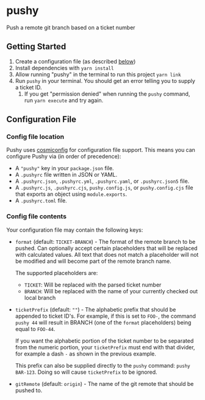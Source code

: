 # pushy

Push a remote git branch based on a ticket number

## Getting Started

1. Create a configuration file (as described [below](#configuration-file))
1. Install dependencies with `yarn install`
1. Allow running "pushy" in the terminal to run this project `yarn link`
1. Run `pushy` in your terminal. You should get an error telling you to supply a ticket ID.
   1. If you get "permission denied" when running the `pushy` command, run `yarn execute` and try again.

## Configuration File

### Config file location

Pushy uses [cosmiconfig](https://github.com/davidtheclark/cosmiconfig) for configuration file support. This means you can configure Pushy via (in order of precedence):

- A `"pushy"` key in your `package.json` file.
- A `.pushyrc` file written in JSON or YAML.
- A `.pushyrc.json`, `.pushyrc.yml`, `.pushyrc.yaml`, or `.pushyrc.json5` file.
- A `.pushyrc.js`, `.pushyrc.cjs`, `pushy.config.js`, or `pushy.config.cjs` file that exports an object using `module.exports`.
- A `.pushyrc.toml` file.

### Config file contents

Your configuration file may contain the following keys:

- `format` (default: `TICKET-BRANCH`) - The format of the remote branch to be pushed. Can optionally accept certain placeholders that will be replaced with calculated values. All text that does not match a placeholder will not be modified and will become part of the remote branch name.

  The supported placeholders are:

  - `TICKET`: Will be replaced with the parsed ticket number
  - `BRANCH`: Will be replaced with the name of your currently checked out local branch

- `ticketPrefix` (default: `""`) - The alphabetic prefix that should be appended to ticket ID's. For example, if this is set to `FOO-`, the command `pushy 44` will result in BRANCH (one of the `format` placeholders) being equal to `FOO-44`.

  If you want the alphabetic portion of the ticket number to be separated from the numeric portion, your `ticketPrefix` must end with that divider, for example a dash `-` as shown in the previous example.

  This prefix can also be supplied directly to the `pushy` command: `pushy BAR-123`. Doing so will cause `ticketPrefix` to be ignored.

- `gitRemote` (default: `origin`) - The name of the git remote that should be pushed to.
